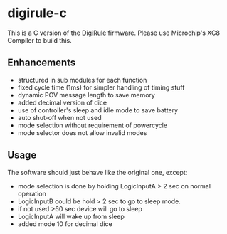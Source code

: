 # digirule-c

This is a C version of the [DigiRule](http://www.bradsprojects.com/the-digirule) firmware.
Please use Microchip's XC8 Compiler to build this.

## Enhancements

* structured in sub modules for each function
* fixed cycle time (1ms) for simpler handling of timing stuff
* dynamic POV message length to save memory
* added decimal version of dice
* use of controller's sleep and idle mode to save battery
* auto shut-off when not used
* mode selection without requirement of powercycle
* mode selector does not allow invalid modes

## Usage

The software should just behave like the original one, except:

* mode selection is done by holding LogicInputA > 2 sec on normal operation
* LogicInputB could be hold > 2 sec to go to sleep mode.
* if not used >60 sec device will go to sleep
* LogicInputA will wake up from sleep
* added mode 10 for decimal dice

